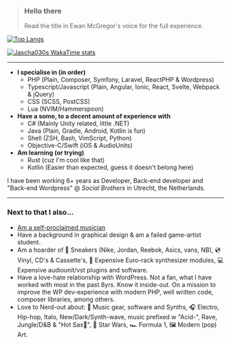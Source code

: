 
> ### Hello there
> Read the title in Ewan McGregor's voice for the full experience.

[![Top Langs](https://github-readme-stats.vercel.app/api/top-langs/?username=jascha030&layout=compact&theme=tokyonight)](https://github.com/anuraghazra/github-readme-stats)

[![Jascha030s WakaTime stats](https://github-readme-stats.vercel.app/api/wakatime?username=jascha030&layout=compact&langs_count=10&theme=tokyonight)](https://github.com/anuraghazra/github-readme-stats)

---

* **I specialise in (in order)**
	* PHP (Plain, Composer, Symfony, Laravel, ReactPHP & Wordpress)
	* Typescript/Javascript (Plain, Angular, Ionic, React, Svelte, Webpack & jQuery)
	* CSS (SCSS, PostCSS)
	* Lua (NVIM/Hammerspoon)
* **Have a some, to a decent amount of experience with**
	* C# (Mainly Unity related, little .NET)
	* Java (Plain, Gradle, Android, Kotlin is fun)
	* Shell (ZSH, Bash, VimScript, Python)
	* Objective-C/Swift (iOS & AudioUnits)
* **Am learning (or trying)**
	* Rust (cuz I'm cool like that)
	* Kotlin (Easier than expected, guess it doesn't belong here)

I have been working 6+ years as Developer, Back-end developer and "Back-end Wordpress" @ _Social Brothers_ in Utrecht, the Netherlands.

---

### Next to that I also...
* [Am a self-proclaimed musician](https://soundcloud.com/jassie030)
* Have a background in graphical design & am a failed game-artist student.
* Am a hoarder of 👟 Sneakers (Nike, Jordan, Reebok, Asics, vans, NB), 💿 Vinyl, CD's & Cassette's, 🎹 Expensive Euro-rack synthesizer modules, 💻 Expensive audiounit/vst plugins and software.
* Have a love-hate relationship with WordPress. Not a fan, what I have worked with most in the past 8yrs. Know it inside-out. On a mission to improve the WP dev-experience with modern PHP, well written code, composer libraries, among others.
* Love to Nerd-out about: 🎹 Music gear, software and Synths, 🎧 Electro, Hip-hop, Italo, New/Dark/Synth-wave, music prefixed w "Acid-", Rave, Jungle/D&B & "Hot Sax🎷", 🚀 Star Wars, 🏎 Formula 1, 🖼 Modern (pop) Art.


